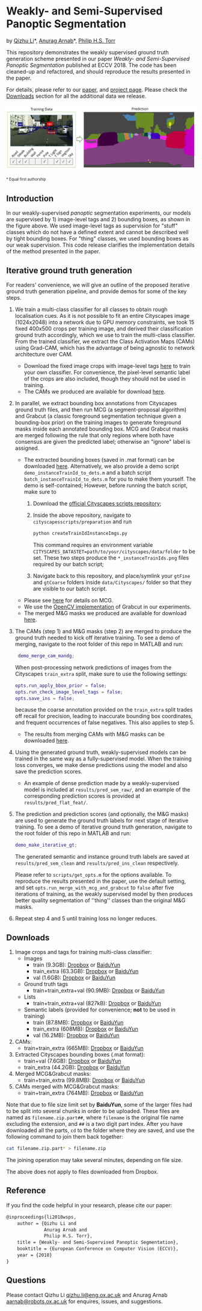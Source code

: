 # Weakly- and Semi-Supervised Panoptic Segmentation
by [Qizhu Li](http://www.robots.ox.ac.uk/~liqizhu/)\*, [Anurag Arnab](http://www.robots.ox.ac.uk/~aarnab/)\*, [Philip H.S. Torr](https://scholar.google.com/citations?user=kPxa2w0AAAAJ&hl=en)

This repository demonstrates the weakly supervised ground truth generation scheme presented in our paper *Weakly- and Semi-Supervised Panoptic Segmentation* published at ECCV 2018. The code has been cleaned-up and refactored, and should reproduce the results presented in the paper.

For details, please refer to our [paper](https://arxiv.org/abs/1808.03575), and [project page](https://qizhuli.github.io/publication/weakly-supervised-panoptic-segmentation/). Please check the [Downloads](#downloads) section for all the additional data we release.

![Summary](data/readme/summary.png)


<sup><sub> \* Equal first authorship </sup></sub>

## Introduction
In our weakly-supervised *panoptic* segmentation experiments, our models are supervised by 1) image-level tags and 2) bounding boxes, as shown in the figure above.
We used image-level tags as supervision for "stuff" classes which do not have a defined extent and cannot be described well by tight bounding boxes. For "thing" classes, we used bounding boxes as our weak supervision. This code release clarifies the implementation details of the method presented in the paper.

## Iterative ground truth generation 
For readers' convenience, we will give an outline of the proposed iterative ground truth generation pipeline, and provide demos for some of the key steps.

1. We train a multi-class classifier for all classes to obtain rough localisation cues. As it is not possible to fit an entire Cityscapes image (1024x2048) into a network due to GPU memory constraints, we took 15 fixed 400x500 crops per training image, and derived their classification ground truth accordingly, which we use to train the multi-class classifier. From the trained classifier, we extract the Class Activation Maps (CAMs) using Grad-CAM, which has the advantage of being agnostic to network architecture over CAM.
   - Download the fixed image crops with image-level tags [here](#downloads-crops) to train your own classifier. For convenience, the pixel-level semantic label of the crops are also included, though they should not be used in training.
   - The CAMs we produced are available for download [here](#downloads-cam).
2. In parallel, we extract bounding box annotations from Cityscapes ground truth files, and then run MCG (a segment-proposal algorithm) and Grabcut (a classic foreground segmentation technique given a bounding-box prior) on the training images to generate foreground masks inside each annotated bounding box. MCG and Grabcut masks are merged following the rule that only regions where both have consensus are given the predicted label; otherwise an "ignore" label is assigned.
   - The extracted bounding boxes (saved in .mat format) can be downloaded [here](#downloads-bboxes). Alternatively, we also provide a demo script `demo_instanceTrainId_to_dets.m` and a batch script `batch_instanceTrainId_to_dets.m` for you to make them yourself. The demo is self-contained; However, before running the batch script, make sure to
        1. Download the [official Cityscapes scripts repository](https://github.com/mcordts/cityscapesScripts);
        2. Inside the above repository, navigate to `cityscapesscripts/preparation` and run 
        
            ```sh
            python createTrainIdInstanceImgs.py
            ```
            This command requires an environment variable `CITYSCAPES_DATASTET=path/to/your/cityscapes/data/folder` to be set. These two steps produce the `*_instanceTrainIds.png` files required by our batch script;
        3. Navigate back to this repository, and place/symlink your `gtFine` and `gtCoarse` folders inside `data/Cityscapes/` folder so that they are visible to our batch script.
   - Please see [here](https://github.com/jponttuset/mcg) for details on MCG.
   - We use the [OpenCV implementation](https://docs.opencv.org/3.2.0/d8/d83/tutorial_py_grabcut.html) of Grabcut in our experiments.
   - The merged M&G masks we produced are available for download [here](#downloads-mandg).
3. The CAMs (step 1) and M&G masks (step 2) are merged to produce the ground truth needed to kick off iterative training. To see a demo of merging, navigate to the root folder of this repo in MATLAB and run:
   ```matlab
    demo_merge_cam_mandg;
   ```
   When post-processing network predictions of images from the Cityscapes `train_extra` split, make sure to use the following settings:
   ```matlab
   opts.run_apply_bbox_prior = false;
   opts.run_check_image_level_tags = false;
   opts.save_ins = false;
   ```
   because the coarse annotation provided on the `train_extra` split trades off recall for precision, leading to inaccurate bounding box coordinates, and frequent occurrences of false negatives. This also applies to step 5.
    - The results from merging CAMs with M&G masks can be downloaded [here](#downloads-cam-mandg-merged).
4. Using the generated ground truth, weakly-supervised models can be trained in the same way as a fully-supervised model. When the training loss converges, we make dense predictions using the model and also save the prediction scores. 
   - An example of dense prediction made by a weakly-supervised model is included at `results/pred_sem_raw/`, and an example of the corresponding prediction scores is provided at `results/pred_flat_feat/`. 
5. The prediction and prediction scores (and optionally, the M&G masks) are used to generate the ground truth labels for next stage of iterative training. To see a demo of iterative ground truth generation, navigate to the root folder of this repo in MATLAB and run:
   ```matlab
   demo_make_iterative_gt;
   ```
    The generated semantic and instance ground truth labels are saved at `results/pred_sem_clean` and `results/pred_ins_clean` respectively. 
    
    Please refer to `scripts/get_opts.m` for the options available. To reproduce the results presented in the paper, use the default setting, and set `opts.run_merge_with_mcg_and_grabcut` to `false` after five iterations of training, as the weakly supervised model by then produces better quality segmentation of ''thing'' classes than the original M&G masks. 
6. Repeat step 4 and 5 until training loss no longer reduces.

## Downloads
1. <a id="downloads-crops"></a>Image crops and tags for training multi-class classifier:
   - Images 
        - train (9.3GB): [Dropbox](https://www.dropbox.com/s/xvumnk14qmctb41/leftImg8bit_400x500crops_train.zip?dl=0) or [BaiduYun](https://pan.baidu.com/s/1T0xTuq88RITHqZHW1Tdo-g)
        - train_extra (63.3GB): [Dropbox](https://www.dropbox.com/s/rana9b0e0k1d467/leftImg8bit_400x500crops_train_extra.zip?dl=0) or [BaiduYun](https://pan.baidu.com/s/1yy0I-0R5IBI98QLGOdjkiQ)
        - val (1.6GB): [Dropbox](https://www.dropbox.com/s/hudd1k4i4zr53qj/leftImg8bit_400x500crops_val.zip?dl=0) or [BaiduYun](https://pan.baidu.com/s/1jSCps4wNg45mbgM0ggM7AQ)
   - Ground truth tags
        - train+train_extra+val (90.9MB): [Dropbox](https://www.dropbox.com/s/z9ak8rtwjldyerv/gtWeak_tags_400x500crops.zip?dl=0) or [BaiduYun](https://pan.baidu.com/s/19VcJrQU2GvwX6NZu8jLWfg)
   - Lists
        - train+train_extra+val (827kB): [Dropbox](https://www.dropbox.com/s/8itgdm0nau0rixz/lists.zip?dl=0) or [BaiduYun](https://pan.baidu.com/s/14j9rV3S8599YwYILzEfrCw)
   - Semantic labels (provided for convenience; **not** to be used in training)
        - train (87.8MB): [Dropbox](https://www.dropbox.com/s/v9nsuazh60mwm4g/gtFine_semantic_400x500crops_train.zip?dl=0) or [BaiduYun](https://pan.baidu.com/s/1dOX7CO9J0ep94TJjUsSYzg)
        - train_extra (608MB): [Dropbox](https://www.dropbox.com/s/u45mtdvb3xqt2di/gtCoarse_semantic_400x500crops_train_extra.zip?dl=0) or [BaiduYun](https://pan.baidu.com/s/12Jf0XwvValq2MtFKDRMTmg)
        - val (16.2MB): [Dropbox](https://www.dropbox.com/s/9o9unhqnijz3bmm/gtFine_semantic_400x500crops_val.zip?dl=0) or [BaiduYun](https://pan.baidu.com/s/14RLV--kmnyhRQXQrTtwQ_A)
2. <a id="downloads-cam"></a>CAMs:
    - train+train_extra (665MB): [Dropbox](https://www.dropbox.com/s/9oc0j6a4k1amod0/cam.zip?dl=0) or [BaiduYun](https://pan.baidu.com/s/1DjU96lnIlUkE1TBFNp3XUw)
3. <a id="downloads-bboxes"></a>Extracted Cityscapes bounding boxes (.mat format):
    - train+val (7.6GB): [Dropbox](https://www.dropbox.com/s/bt7tpom8nohtwk8/gtFine_bboxes.zip?dl=0) or [BaiduYun](https://pan.baidu.com/s/1jXEp-ibmXkQz-bi1Oe6FtA)
    - train_extra (44.2GB): [Dropbox](https://www.dropbox.com/s/tuv4r44sr5vt15z/gtCoarse_bboxes.zip?dl=0) or [BaiduYun](https://pan.baidu.com/s/1p8bpZ2srcNmHlkCrLnPH2Q)
4. <a id="downloads-mandg"></a>Merged MCG&Grabcut masks:
    - train+train_extra (99.8MB): [Dropbox](https://www.dropbox.com/s/skwv2f8ny0aym9j/mcg_and_grabcut.zip?dl=0) or [BaiduYun](https://pan.baidu.com/s/1VvcodHbuZz4nJhVego5jwA)
5. <a id="downloads-cam-mandg-merged"></a>CAMs merged with MCG&Grabcut masks:
    - train+train_extra (764MB): [Dropbox](https://www.dropbox.com/s/t3cltqfrx1k63bf/cam_mandg_merged.zip?dl=0) or [BaiduYun](https://pan.baidu.com/s/1_z1pHozxAKpcCuVoDcJO1g)

Note that due to file size limit set by **BaiduYun**, some of the larger files had to be split into several chunks in order to be uploaded. These files are named as `filename.zip.part##`, where `filename` is the original file name excluding the extension, and `##` is a two digit part index. After you have downloaded all the parts, `cd` to the folder where they are saved, and use the following command to join them back together:
```sh
cat filename.zip.part* > filename.zip
```
The joining operation may take several minutes, depending on file size. 

The above does not apply to files downloaded from Dropbox.

## Reference
If you find the code helpful in your research, please cite our paper:

```tex
@inproceedings{li2018wsps,
    author = {Qizhu Li and
              Anurag Arnab and
              Philip H.S. Torr},
    title = {Weakly- and Semi-Supervised Panoptic Segmentation},
    booktitle = {European Conference on Computer Vision (ECCV)},
    year = {2018}
}
```
## Questions
Please contact Qizhu Li <qizhu.li@eng.ox.ac.uk> and Anurag Arnab <aarnab@robots.ox.ac.uk> for enquires, issues, and suggestions.
